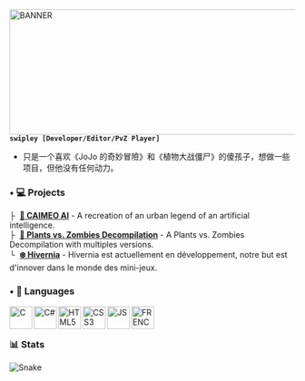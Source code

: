<img align="left" alt="BANNER" width="1200px" height="221px" src="https://cdn.discordapp.com/banners/723280830767562924/a_ef4ec9e67f643dda9ca754bd4a287a61?size=4096"/>

#

**`swipley [Developer/Editor/PvZ Player]`**

- 只是一个喜欢《JoJo 的奇妙冒險》和《植物大战僵尸》的傻孩子，想做一些项目，但他没有任何动力。

### • 💻 Projects
├ ‎‎‎‎ **[🤖 CAIMEO AI](https://github.com/swipley/CAIMEO)** - A recreation of an urban legend of an artificial intelligence.
</br>
├ ‎‎‎‎ **[🌱 Plants vs. Zombies Decompilation](https://github.com/PvZDecomp)** - A Plants vs. Zombies Decompilation with multiples versions.
</br>
└ ‎‎‎‎ **[❄️ Hivernia](https://github.com/HiverniaFrance)** - Hivernia est actuellement en développement, notre but est d'innover dans le monde des mini-jeux.
### • 📖 Languages
<img align="left" alt="C" width="40px" src="https://cdn.jsdelivr.net/gh/devicons/devicon/icons/c/c-original.svg"/>
<img align="left" alt="C#" width="40px" src="https://cdn.jsdelivr.net/gh/devicons/devicon/icons/csharp/csharp-original.svg"/>
<img align="left" alt="HTML5" width="40px" src="https://cdn.jsdelivr.net/gh/devicons/devicon/icons/html5/html5-original.svg"/>
<img align="left" alt="CSS3" width="40px" src="https://cdn.jsdelivr.net/gh/devicons/devicon/icons/css3/css3-original.svg"/>
<img align="left" alt="JS" width="40px" src="https://cdn.jsdelivr.net/gh/devicons/devicon/icons/javascript/javascript-original.svg"/>
<img align="left" alt="FRENCH" width="40px" src="https://user-images.githubusercontent.com/89121771/209461988-d32dd829-f432-41b0-95b6-5f8bb804bf60.png"/>
</br>

#

### 📊 Stats
<img align="center" alt="Snake" src="https://github.com/swipley/swipley/blob/output/github-contribution-grid-snake.svg"/>



